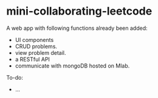 # mini-collaborating-leetcode

A web app with following functions already been added:
- UI components
- CRUD problems.
- view problem detail.
- a RESTful API 
- communicate with mongoDB hosted on Mlab.

To-do:
- ...
